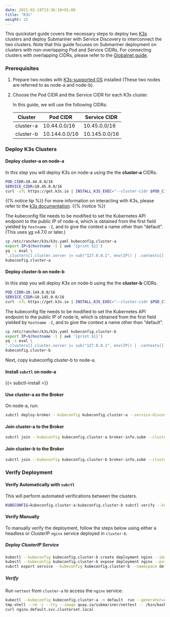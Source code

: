 ```yaml
---
date: 2021-02-24T13:36:18+01:00
title: "K3s"
weight: 15
---
```


This quickstart guide covers the necessary steps to deploy two [K3s](https://k3s.io/) clusters
and deploy Submariner with Service Discovery to interconnect the two clusters. Note that this
guide focuses on Submariner deployment on clusters with non-overlapping Pod and Service CIDRs.
For connecting clusters with overlapping CIDRs, please refer to the
[Globalnet guide](../../architecture/globalnet/).

### Prerequisites

1. Prepare two nodes with
[K3s-supported OS](https://rancher.com/docs/k3s/latest/en/installation/installation-requirements/#operating-systems)
installed (These two nodes are referred to as node-a and node-b).
2. Choose the Pod CIDR and the Service CIDR for each K3s cluster.

    In this guide, we will use the following CIDRs:

    | Cluster   | Pod CIDR     | Service CIDR |
    |-----------|--------------|--------------|
    | cluster-a |10.44.0.0/16  |10.45.0.0/16  |
    | cluster-b |10.144.0.0/16 |10.145.0.0/16 |

### Deploy K3s Clusters

#### Deploy cluster-a on node-a

In this step you will deploy K3s on node-a using the the **cluster-a** CIDRs.

```bash
POD_CIDR=10.44.0.0/16
SERVICE_CIDR=10.45.0.0/16
curl -sfL https://get.k3s.io | INSTALL_K3S_EXEC="--cluster-cidr $POD_CIDR --service-cidr $SERVICE_CIDR" sh -s -
```

{{% notice tip %}}
For more information on interacting with K3s, please refer to the [k3s documentation](https://rancher.com/docs/k3s/latest/en/quick-start/).
{{% /notice %}}

The kubeconfig file needs to be modified to set the Kubernetes API endpoint to the public IP of node-a,
which is obtained from the first field yielded by `hostname -I`, and to give the context a name other
than “default”. (This uses [yq](https://github.com/mikefarah/yq/) v4.7.0 or later.)

```bash
cp /etc/rancher/k3s/k3s.yaml kubeconfig.cluster-a
export IP=$(hostname -I | awk '{print $1}')
yq -i eval \
'.clusters[].cluster.server |= sub("127.0.0.1", env(IP)) | .contexts[].name = "cluster-a" | .current-context = "cluster-a"' \
kubeconfig.cluster-a
```

#### Deploy cluster-b on node-b

In this step you will deploy K3s on node-b using the the **cluster-b** CIDRs.

```bash
POD_CIDR=10.144.0.0/16
SERVICE_CIDR=10.145.0.0/16
curl -sfL https://get.k3s.io | INSTALL_K3S_EXEC="--cluster-cidr $POD_CIDR --service-cidr $SERVICE_CIDR" sh -s -
```

The kubeconfig file needs to be modified to set the Kubernetes API endpoint to the public IP of node-b,
which is obtained from the first field yielded by `hostname -I`, and to give the context a name other
than “default”.

```bash
cp /etc/rancher/k3s/k3s.yaml kubeconfig.cluster-b
export IP=$(hostname -I | awk '{print $1}')
yq -i eval \
'.clusters[].cluster.server |= sub("127.0.0.1", env(IP)) | .contexts[].name = "cluster-b" | .current-context = "cluster-b"' \
kubeconfig.cluster-b
```

Next, copy kubeconfig.cluster-b to node-a.

#### Install `subctl` on node-a

{{< subctl-install >}}

#### Use cluster-a as the Broker

On node-a, run:

```bash
subctl deploy-broker --kubeconfig kubeconfig.cluster-a --service-discovery
```

#### Join cluster-a to the Broker

```bash
subctl join --kubeconfig kubeconfig.cluster-a broker-info.subm --clusterid cluster-a --natt=false
```

#### Join cluster-b to the Broker

```bash
subctl join --kubeconfig kubeconfig.cluster-b broker-info.subm --clusterid cluster-b --natt=false
```

### Verify Deployment

#### Verify Automatically with `subctl`

This will perform automated verifications between the clusters.

<!-- markdownlint-disable line-length -->
```bash
KUBECONFIG=kubeconfig.cluster-a:kubeconfig.cluster-b subctl verify --kubecontexts cluster-a,cluster-b --only service-discovery,connectivity --verbose
```
<!-- markdownlint-enable line-length -->

#### Verify Manually

To manually verify the deployment, follow the steps below using either a headless or ClusterIP `nginx` service deployed in `cluster-b`.

##### Deploy ClusterIP Service

```bash
kubectl --kubeconfig kubeconfig.cluster-b create deployment nginx --image=nginx
kubectl --kubeconfig kubeconfig.cluster-b expose deployment nginx --port=80
subctl export service --kubeconfig kubeconfig.cluster-b --namespace default nginx
```

##### Verify

Run `nettest` from `cluster-a` to access the `nginx` service:

```bash
kubectl --kubeconfig kubeconfig.cluster-a -n default  run --generator=run-pod/v1 \
tmp-shell --rm -i --tty --image quay.io/submariner/nettest -- /bin/bash
curl nginx.default.svc.clusterset.local
```
